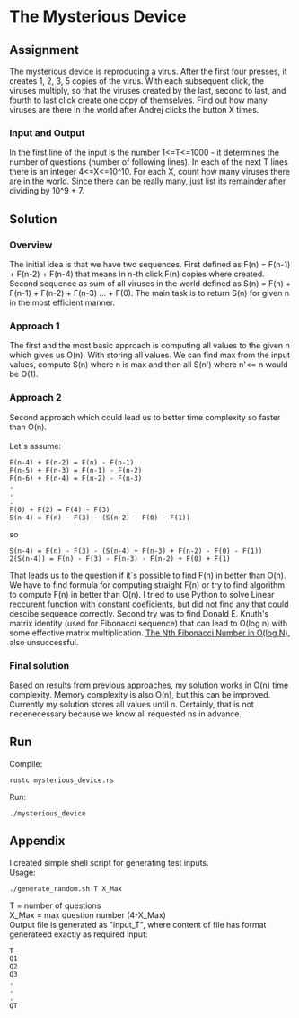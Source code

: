 # The Mysterious Device

## Assignment
The mysterious device is reproducing a virus. After the first four presses, it
creates 1, 2, 3, 5 copies of the virus. With each subsequent click, the viruses
multiply, so that the viruses created by the last, second to
last, and fourth to last click create
one copy of themselves. Find out how many viruses are there in the world after
Andrej clicks the button X times.

### Input and Output
In the first line of the input is the number 1<=T<=1000 - it determines the
number of questions (number of following lines). In each of the next T lines
there is an integer 4<=X<=10^10. For each X, count how many viruses there are
in the world. Since there can be really many, just list its remainder after dividing
by 10^9 + 7.


## Solution
### Overview
The initial idea is that we have two sequences. First defined as F(n) = F(n-1) + F(n-2) + F(n-4) that means in n-th click F(n) copies where created. Second sequence as sum of all viruses in the world defined as S(n) = F(n) + F(n-1) + F(n-2) + F(n-3) ... + F(0). The main task is to return S(n) for given n in the most efficient manner.
### Approach 1
The first and the most basic approach is computing all values to the given n which gives us O(n). With storing all values. We can find max from the input values, compute S(n) where n is max and then all S(n') where n'<= n would be O(1).
### Approach 2
Second approach which could lead us to better time complexity so faster than O(n).
<br />
<br />
Let`s assume:
<br />
```
F(n-4) + F(n-2) = F(n) - F(n-1)
F(n-5) + F(n-3) = F(n-1) - F(n-2)
F(n-6) + F(n-4) = F(n-2) - F(n-3)
.
.
.
F(0) + F(2) = F(4) - F(3)
S(n-4) = F(n) - F(3) - (S(n-2) - F(0) - F(1))
```   
so
```
S(n-4) = F(n) - F(3) - (S(n-4) + F(n-3) + F(n-2) - F(0) - F(1))
2(S(n-4)) = F(n) - F(3) - F(n-3) - F(n-2) + F(0) + F(1)
```
That leads us to the question if it`s possible to find F(n) in better than O(n). We have to find formula for computing straight F(n) or try to find algorithm to compute F(n) in better than O(n). I tried to use Python to solve Linear reccurent function with constant coeficients, but did not find any that could descibe sequence correctly. Second try was to find Donald E. Knuth's matrix identity (used for Fibonacci sequence) that can lead to O(log n) with some effective matrix multiplication.
[The Nth Fibonacci Number in O(log N)](https://kukuruku.co/hub/algorithms/the-nth-fibonacci-number-in-olog-n), also unsuccessful.

### Final solution
Based on results from previous approaches, my solution works in O(n) time complexity. Memory complexity is also O(n), but this can be improved. Currently my solution stores all values until n. Certainly, that is not necenecessary because we know all requested ns in advance.


## Run
Compile:
```
rustc mysterious_device.rs
```
Run:
```
./mysterious_device
```

## Appendix
I created simple shell script for generating test inputs.<br />
Usage:
```
./generate_random.sh T X_Max
```
T = number of questions<br />
X_Max = max question number (4-X_Max)<br />
Output file is generated as "input_T", where content of file has format generateed exactly as required input:
```
T
Q1
Q2
Q3
.
.
.
QT
```


